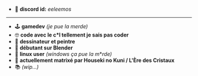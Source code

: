 - 💬 **discord id:** *eeleemos*
__________________________________

- 🕹 **gamedev** *(je pue la merde)*
- 🤓 **code avec le c*l tellement je sais pas coder**
- 🎨 **dessinateur et peintre**
- 🔰 **débutant sur Blender**
- 🐧 **linux user** *(windows ça pue la m***rde)*
- 💎 **actuellement matrixé par Houseki no Kuni / L'Ère des Cristaux**
- 📚 *(wip...)*
